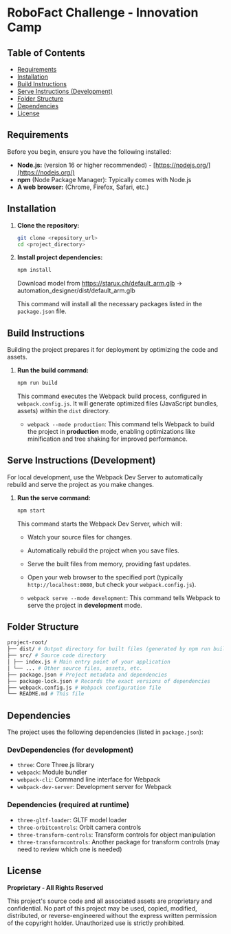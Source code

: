 # RoboFact Challenge - Innovation Camp

## Table of Contents

- [Requirements](#requirements)
- [Installation](#installation)
- [Build Instructions](#build-instructions)
- [Serve Instructions (Development)](#serve-instructions-development)
- [Folder Structure](#folder-structure)
- [Dependencies](#dependencies)
- [License](#license)

## Requirements

Before you begin, ensure you have the following installed:

*   **Node.js:** (version 16 or higher recommended) - [https://nodejs.org/](https://nodejs.org/)
*   **npm** (Node Package Manager): Typically comes with Node.js
*   **A web browser:** (Chrome, Firefox, Safari, etc.)

## Installation

1.  **Clone the repository:**

    ```bash
    git clone <repository_url>
    cd <project_directory>
    ```

2.  **Install project dependencies:**

    ```bash
    npm install
    ```

    Download model from https://starux.ch/default_arm.glb -> automation_designer/dist/default_arm.glb

    This command will install all the necessary packages listed in the `package.json` file.

## Build Instructions

Building the project prepares it for deployment by optimizing the code and assets.

1.  **Run the build command:**

    ```bash
    npm run build
    ```

    This command executes the Webpack build process, configured in `webpack.config.js`. It will generate optimized files (JavaScript bundles, assets) within the `dist` directory.

    *   `webpack --mode production`: This command tells Webpack to build the project in **production** mode, enabling optimizations like minification and tree shaking for improved performance.

## Serve Instructions (Development)

For local development, use the Webpack Dev Server to automatically rebuild and serve the project as you make changes.

1.  **Run the serve command:**

    ```bash
    npm start
    ```

    This command starts the Webpack Dev Server, which will:

    *   Watch your source files for changes.
    *   Automatically rebuild the project when you save files.
    *   Serve the built files from memory, providing fast updates.
    *   Open your web browser to the specified port (typically `http://localhost:8080`, but check your `webpack.config.js`).

    *  `webpack serve --mode development`:  This command tells Webpack to serve the project in **development** mode.

## Folder Structure

```bash
project-root/
├── dist/ # Output directory for built files (generated by npm run build)
├── src/ # Source code directory
│ ├── index.js # Main entry point of your application
│ └── ... # Other source files, assets, etc.
├── package.json # Project metadata and dependencies
├── package-lock.json # Records the exact versions of dependencies
├── webpack.config.js # Webpack configuration file
└── README.md # This file
```
## Dependencies

The project uses the following dependencies (listed in `package.json`):

### DevDependencies (for development)

*   `three`: Core Three.js library
*   `webpack`: Module bundler
*   `webpack-cli`: Command line interface for Webpack
*   `webpack-dev-server`: Development server for Webpack

### Dependencies (required at runtime)

*   `three-gltf-loader`: GLTF model loader
*   `three-orbitcontrols`: Orbit camera controls
*   `three-transform-controls`: Transform controls for object manipulation
*   `three-transformcontrols`: Another package for transform controls (may need to review which one is needed)

## License

**Proprietary - All Rights Reserved**

This project's source code and all associated assets are proprietary and confidential. No part of this project may be used, copied, modified, distributed, or reverse-engineered without the express written permission of the copyright holder. Unauthorized use is strictly prohibited.
